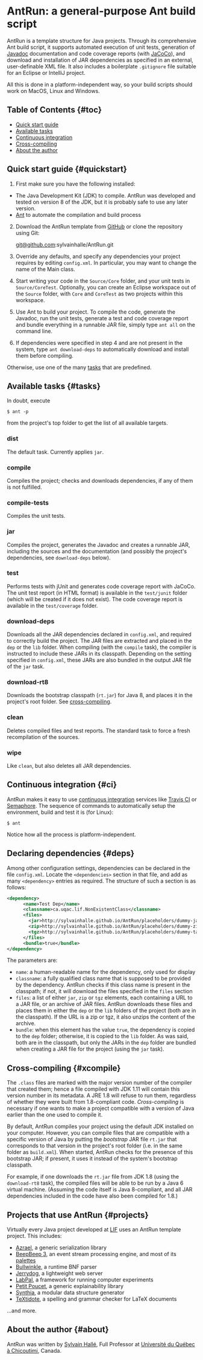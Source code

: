 AntRun: a general-purpose Ant build script
==========================================

AntRun is a template structure for Java projects. Through its comprehensive
Ant build script, it supports automated execution of unit tests, generation
of [Javadoc](http://www.oracle.com/technetwork/articles/java/index-jsp-135444.html)
documentation and code coverage reports (with
[JaCoCo](http://www.eclemma.org/jacoco/)), and download and installation
of JAR dependencies as specified in an external, user-definable XML file.
It also includes a boilerplate `.gitignore` file suitable for an Eclipse or
IntelliJ project.

All this is done in a platform-independent way, so your build scripts
should work on MacOS, Linux and Windows.

Table of Contents                                                    {#toc}
-----------------

- [Quick start guide](#quickstart)
- [Available tasks](#tasks)
- [Continuous integration](#ci)
- [Cross-compiling](#xcompile)
- [About the author](#about)

Quick start guide                                             {#quickstart}
-----------------

1. First make sure you have the following installed:

  - The Java Development Kit (JDK) to compile. AntRun was developed and
    tested on version 8 of the JDK, but it is probably safe to use
    any later version.
  - [Ant](http://ant.apache.org) to automate the compilation and build
    process

2. Download the AntRun template from
   [GitHub](https://github.com/sylvainhalle/AntRun) or clone the repository
   using Git:
   
   git@github.com:sylvainhalle/AntRun.git

3. Override any defaults, and specify any dependencies your project
   requires by editing `config.xml`. In particular, you may want
   to change the name of the Main class.

4. Start writing your code in the `Source/Core` folder, and your unit
   tests in `Source/CoreTest`. Optionally, you can create an Eclipse
   workspace out of the `Source` folder, with `Core` and `CoreTest` as
   two projects within this workspace.

5. Use Ant to build your project. To compile the code, generate the
   Javadoc, run the unit tests, generate a test and code coverage report
   and bundle everything in a runnable JAR file, simply type `ant all` on
   the command line.
   
6. If dependencies were specified in step 4 and are not present in the
   system, type `ant download-deps` to automatically download and install
   them before compiling.

Otherwise, use one of the many [tasks](#tasks) that are predefined.

Available tasks                                                    {#tasks}
---------------

In doubt, execute

    $ ant -p

from the project's top folder to get the list of all available targets.

### dist

The default task. Currently applies `jar`.

### compile

Compiles the project; checks and downloads dependencies, if any of them
is not fulfilled.

### compile-tests

Compiles the unit tests.

### jar

Compiles the project, generates the Javadoc and creates a runnable JAR,
including the sources and the documentation (and possibly the project's
dependencies, see `download-deps` below).

### test

Performs tests with jUnit and generates code coverage report with JaCoCo.
The unit test report (in HTML format) is available in the `test/junit`
folder (which will be created if it does not exist). The code coverage
report is available in the `test/coverage` folder.

### download-deps

Downloads all the JAR dependencies declared in `config.xml`, and required
to correctly build the project. The JAR files are extracted and placed in
the `dep` or the `lib` folder. When compiling (with the `compile` task), the
compiler is instructed to include these JARs in its classpath. Depending on the
setting specified in `config.xml`, these JARs are also bundled in the
output JAR file of the `jar` task.

### download-rt8

Downloads the bootstrap classpath (`rt.jar`) for Java 8, and places it in
the project's root folder. See [cross-compiling](#xcompile).

### clean

Deletes compiled files and test reports. The standard task to force a fresh
recompilation of the sources.

### wipe

Like `clean`, but also deletes all JAR dependencies.

Continuous integration                                               {#ci}
----------------------

AntRun makes it easy to use [continuous
integration](https://en.wikipedia.org/wiki/Continuous_integration) services
like [Travis CI](https://travis-ci.org) or
[Semaphore](http://semaphoreapp.com). The sequence of commands to
automatically setup the environment, build and test it is (for Linux):

    $ ant

Notice how all the process is platform-independent.

Declaring dependencies                                              {#deps}
----------------------

Among other configuration settings, dependencies can be declared in the file
`config.xml`. Locate the `<dependencies>` section in that file, and add as
many `<dependency>` entries as required. The structure of such a section is as
follows:

``` xml
<dependency>
      <name>Test Dep</name>
      <classname>ca.uqac.lif.NonExistentClass</classname>
      <files>
        <jar>http://sylvainhalle.github.io/AntRun/placeholders/dummy-jar.jar</jar>
        <zip>http://sylvainhalle.github.io/AntRun/placeholders/dummy-zip.zip</zip>
        <tgz>http://sylvainhalle.github.io/AntRun/placeholders/dummy-tar.tgz</tgz>
      </files>
      <bundle>true</bundle>
</dependency>
```

The parameters are:

- `name`: a human-readable name for the dependency, only used for display
- `classname`: a fully qualified class name that is supposed to be provided
  by the dependency. AntRun checks if this class name is present in the
  classpath; if not, it will download the files specified in the `files`
  section
- `files`: a list of either `jar`, `zip` or `tgz` elements, each containing a
  URL to a JAR file, or an archive of JAR files. AntRun downloads these files
  and places them in either the `dep` or the `lib` folders of the project (both
  are in the classpath). If the URL is a zip or tgz, it also unzips the content
  of the archive.
- `bundle`: when this element has the value `true`, the dependency is copied
  to the `dep` folder; otherwise, it is copied to the `lib` folder. As was
  said, both are in the classpath, but only the JARs in the `dep` folder are
  bundled when creating a JAR file for the project (using the `jar` task).

Cross-compiling                                                 {#xcompile}
---------------

The `.class` files are marked with the major version number of the compiler
that created them; hence a file compiled with JDK 1.11 will contain this
version number in its metadata. A JRE 1.8 will refuse to run them,
regardless of whether they were built from 1.8-compliant code.
*Cross-compiling* is necessary if one wants to make a project compatible
with a version of Java earlier than the one used to compile it. 

By default, AntRun compiles your project using the default JDK installed on
your computer. However, you can compile files that are compatible with
a specific version of Java by putting the *bootstrap* JAR file `rt.jar`
that corresponds to that version in the project's root folder (i.e. in the
same folder as `build.xml`). When started, AntRun checks for the presence
of this bootstrap JAR; if present, it uses it instead of the system's
bootstrap classpath.

For example, if one downloads the `rt.jar` file from JDK 1.8 (using
the `download-rt8` task), the compiled files will be able to be run by
a Java 6 virtual machine. (Assuming the code itself is Java 8-compliant,
and all JAR dependencies included in the code have also been compiled
for 1.8.)

Projects that use AntRun                                        {#projects}
------------------------

Virtually every Java project developed at [LIF](http://liflab.ca) uses
an AntRun template project. This includes:

- [Azrael](https://github.com/sylvainhalle/Azrael), a generic serialization
  library
- [BeepBeep 3](https://liflab.github.io/beepbeep-3), an event stream
  processing engine, and most of its
  [palettes](https://github.com/liflab/beepbeep-3-palettes)
- [Bullwinkle](https://github.com/sylvainhalle/Bullwinkle), a runtime BNF
  parser
- [Jerrydog](https://github.com/sylvainhalle/Jerrydog), a lightweight web
  server
- [LabPal](https://liflab.github.io/labpal), a framework for running
  computer experiments
- [Petit Poucet](https://github.com/liflab/petitpoucet), a generic
  explainability library
- [Synthia](https://github.com/liflab/synthia), a modular data structure
  generator
- [TeXtidote](https://github.com/sylvainhalle/textidote), a spelling and
  grammar checker for LaTeX documents

...and more.

About the author                                                   {#about}
----------------

AntRun was written by [Sylvain Hallé](https://leduotang.ca/sylvain),
Full Professor at [Université du Québec à
Chicoutimi](https://www.uqac.ca/), Canada.
